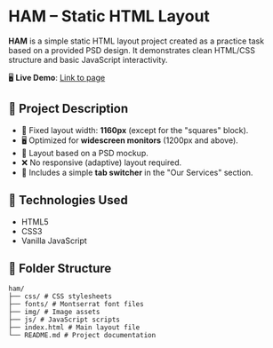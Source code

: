# HAM – Static HTML Layout

**HAM** is a simple static HTML layout project created as a practice task based on a provided PSD design. It demonstrates clean HTML/CSS structure and basic JavaScript interactivity.

🖥 **Live Demo**: [Link to page](https://vpodhornyi.github.io/ham/)

## 📌 Project Description

- 📐 Fixed layout width: **1160px** (except for the "squares" block).
- 🖥 Optimized for **widescreen monitors** (1200px and above).
- 🎨 Layout based on a PSD mockup.
- ❌ No responsive (adaptive) layout required.
- 🧩 Includes a simple **tab switcher** in the "Our Services" section.

## 🔧 Technologies Used

- HTML5  
- CSS3  
- Vanilla JavaScript

## 📁 Folder Structure
```plaintext
ham/
├── css/ # CSS stylesheets
├── fonts/ # Montserrat font files
├── img/ # Image assets
├── js/ # JavaScript scripts
├── index.html # Main layout file
└── README.md # Project documentation

